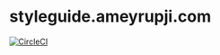 # styleguide.ameyrupji.com

[![CircleCI](https://circleci.com/gh/ameyrupji-com/styleguide.ameyrupji.com.svg?style=svg)](https://circleci.com/gh/ameyrupji-com/styleguide.ameyrupji.com)

